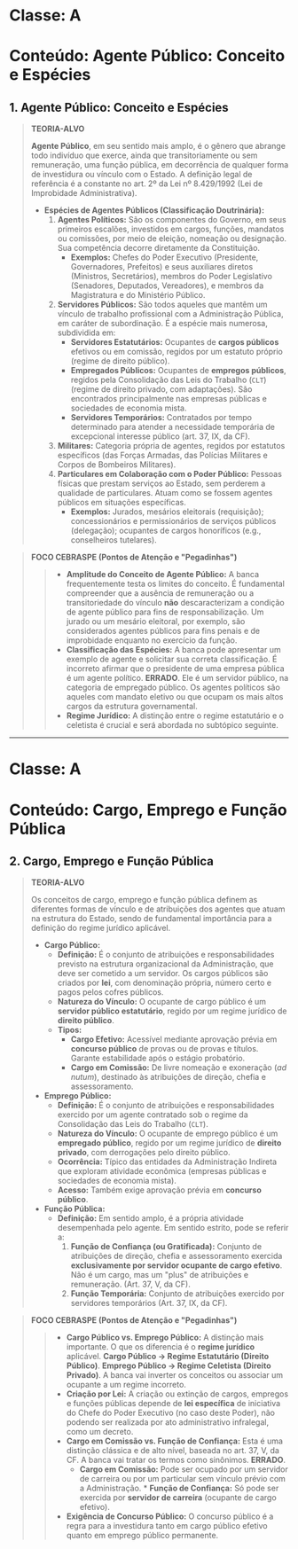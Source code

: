 # Classe: A
# Conteúdo: Agente Público: Conceito e Espécies

## 1. Agente Público: Conceito e Espécies

> **TEORIA-ALVO**
>
> **Agente Público**, em seu sentido mais amplo, é o gênero que abrange todo indivíduo que exerce, ainda que transitoriamente ou sem remuneração, uma função pública, em decorrência de qualquer forma de investidura ou vínculo com o Estado. A definição legal de referência é a constante no art. 2º da Lei nº 8.429/1992 (Lei de Improbidade Administrativa).
>
> * **Espécies de Agentes Públicos (Classificação Doutrinária):**
>     1.  **Agentes Políticos:** São os componentes do Governo, em seus primeiros escalões, investidos em cargos, funções, mandatos ou comissões, por meio de eleição, nomeação ou designação. Sua competência decorre diretamente da Constituição.
>         * **Exemplos:** Chefes do Poder Executivo (Presidente, Governadores, Prefeitos) e seus auxiliares diretos (Ministros, Secretários), membros do Poder Legislativo (Senadores, Deputados, Vereadores), e membros da Magistratura e do Ministério Público.
>     2.  **Servidores Públicos:** São todos aqueles que mantêm um vínculo de trabalho profissional com a Administração Pública, em caráter de subordinação. É a espécie mais numerosa, subdividida em:
>         * **Servidores Estatutários:** Ocupantes de **cargos públicos** efetivos ou em comissão, regidos por um estatuto próprio (regime de direito público).
>         * **Empregados Públicos:** Ocupantes de **empregos públicos**, regidos pela Consolidação das Leis do Trabalho (`CLT`) (regime de direito privado, com adaptações). São encontrados principalmente nas empresas públicas e sociedades de economia mista.
>         * **Servidores Temporários:** Contratados por tempo determinado para atender a necessidade temporária de excepcional interesse público (art. 37, IX, da CF).
>     3.  **Militares:** Categoria própria de agentes, regidos por estatutos específicos (das Forças Armadas, das Polícias Militares e Corpos de Bombeiros Militares).
>     4.  **Particulares em Colaboração com o Poder Público:** Pessoas físicas que prestam serviços ao Estado, sem perderem a qualidade de particulares. Atuam como se fossem agentes públicos em situações específicas.
>         * **Exemplos:** Jurados, mesários eleitorais (requisição); concessionários e permissionários de serviços públicos (delegação); ocupantes de cargos honoríficos (e.g., conselheiros tutelares).

> **FOCO CEBRASPE (Pontos de Atenção e "Pegadinhas")**
>
> > * **Amplitude do Conceito de Agente Público:** A banca frequentemente testa os limites do conceito. É fundamental compreender que a ausência de remuneração ou a transitoriedade do vínculo **não** descaracterizam a condição de agente público para fins de responsabilização. Um jurado ou um mesário eleitoral, por exemplo, são considerados agentes públicos para fins penais e de improbidade enquanto no exercício da função.
> > * **Classificação das Espécies:** A banca pode apresentar um exemplo de agente e solicitar sua correta classificação. É incorreto afirmar que o presidente de uma empresa pública é um agente político. **ERRADO**. Ele é um servidor público, na categoria de empregado público. Os agentes políticos são aqueles com mandato eletivo ou que ocupam os mais altos cargos da estrutura governamental.
> > * **Regime Jurídico:** A distinção entre o regime estatutário e o celetista é crucial e será abordada no subtópico seguinte.

---
# Classe: A
# Conteúdo: Cargo, Emprego e Função Pública

## 2. Cargo, Emprego e Função Pública

> **TEORIA-ALVO**
>
> Os conceitos de cargo, emprego e função pública definem as diferentes formas de vínculo e de atribuições dos agentes que atuam na estrutura do Estado, sendo de fundamental importância para a definição do regime jurídico aplicável.
>
> * **Cargo Público:**
>     * **Definição:** É o conjunto de atribuições e responsabilidades previsto na estrutura organizacional da Administração, que deve ser cometido a um servidor. Os cargos públicos são criados por **lei**, com denominação própria, número certo e pagos pelos cofres públicos.
>     * **Natureza do Vínculo:** O ocupante de cargo público é um **servidor público estatutário**, regido por um regime jurídico de **direito público**.
>     * **Tipos:**
>         * **Cargo Efetivo:** Acessível mediante aprovação prévia em **concurso público** de provas ou de provas e títulos. Garante estabilidade após o estágio probatório.
>         * **Cargo em Comissão:** De livre nomeação e exoneração (*ad nutum*), destinado às atribuições de direção, chefia e assessoramento.
> * **Emprego Público:**
>     * **Definição:** É o conjunto de atribuições e responsabilidades exercido por um agente contratado sob o regime da Consolidação das Leis do Trabalho (`CLT`).
>     * **Natureza do Vínculo:** O ocupante de emprego público é um **empregado público**, regido por um regime jurídico de **direito privado**, com derrogações pelo direito público.
>     * **Ocorrência:** Típico das entidades da Administração Indireta que exploram atividade econômica (empresas públicas e sociedades de economia mista).
>     * **Acesso:** Também exige aprovação prévia em **concurso público**.
> * **Função Pública:**
>     * **Definição:** Em sentido amplo, é a própria atividade desempenhada pelo agente. Em sentido estrito, pode se referir a:
>         1.  **Função de Confiança (ou Gratificada):** Conjunto de atribuições de direção, chefia e assessoramento exercida **exclusivamente por servidor ocupante de cargo efetivo**. Não é um cargo, mas um "plus" de atribuições e remuneração. (Art. 37, V, da CF).
>         2.  **Função Temporária:** Conjunto de atribuições exercido por servidores temporários (Art. 37, IX, da CF).

> **FOCO CEBRASPE (Pontos de Atenção e "Pegadinhas")**
>
> > * **Cargo Público vs. Emprego Público:** A distinção mais importante. O que os diferencia é o **regime jurídico** aplicável. **Cargo Público → Regime Estatutário (Direito Público)**. **Emprego Público → Regime Celetista (Direito Privado)**. A banca vai inverter os conceitos ou associar um ocupante a um regime incorreto.
> > * **Criação por Lei:** A criação ou extinção de cargos, empregos e funções públicas depende de **lei específica** de iniciativa do Chefe do Poder Executivo (no caso deste Poder), não podendo ser realizada por ato administrativo infralegal, como um decreto.
> > * **Cargo em Comissão vs. Função de Confiança:** Esta é uma distinção clássica e de alto nível, baseada no art. 37, V, da CF. A banca vai tratar os termos como sinônimos. **ERRADO**.
> >     * **Cargo em Comissão:** Pode ser ocupado por um servidor de carreira ou por um particular sem vínculo prévio com a Administração.
>     * **Função de Confiança:** Só pode ser exercida por **servidor de carreira** (ocupante de cargo efetivo).
> > * **Exigência de Concurso Público:** O concurso público é a regra para a investidura tanto em cargo público efetivo quanto em emprego público permanente.